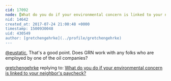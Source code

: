 ```yaml
---
cid: 17092
node: [What do you do if your environmental concern is linked to your neighbor's paycheck?](../notes/gretchengehrke/07-10-2017/what-do-you-do-if-your-environmental-concern-is-linked-to-your-neighbor-s-paycheck)
nid: 14642
created_at: 2017-07-24 21:00:48 +0000
timestamp: 1500930048
uid: 430549
author: [gretchengehrke](../profile/gretchengehrke)
---
```


[@eustatic](/profile/eustatic), That's a good point. Does GRN work with any folks who are employed by one of the oil companies? 


[gretchengehrke](../profile/gretchengehrke) replying to: [What do you do if your environmental concern is linked to your neighbor's paycheck?](../notes/gretchengehrke/07-10-2017/what-do-you-do-if-your-environmental-concern-is-linked-to-your-neighbor-s-paycheck)

